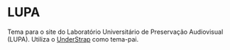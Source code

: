# LUPA

Tema para o site do Laboratório Universitário de Preservação Audiovisual (LUPA). Utiliza o [UnderStrap](https://github.com/understrap/understrap) como tema-pai.
